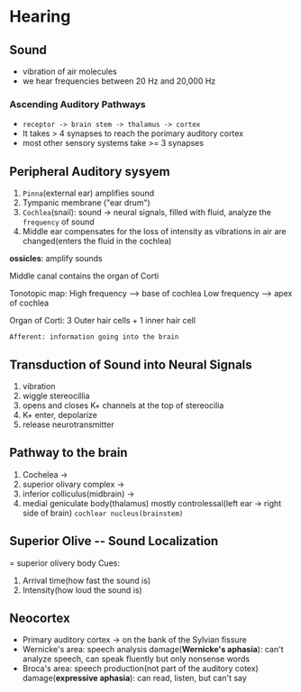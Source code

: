 # Hearing
## Sound
 - vibration of air molecules
 - we hear frequencies between 20 Hz and 20,000 Hz

### Ascending Auditory Pathways
- `receptor -> brain stem -> thalamus -> cortex`
- It takes > 4 synapses to reach the porimary auditory cortex
- most other sensory systems take >= 3 synapses 

## Peripheral Auditory sysyem
1. `Pinna`(external ear) amplifies sound
2. Tympanic membrane ("ear drum")
3. `Cochlea`(snail): sound -> neural signals, filled with fluid, analyze the `frequency` of sound
4. Middle ear compensates for the loss of intensity as vibrations in air are changed(enters the fluid in the cochlea)

__ossicles__: amplify sounds

Middle canal contains the organ of Corti

Tonotopic map:
High frequency --> base of cochlea
Low frequency --> apex of cochlea

Organ of Corti: 3 Outer hair cells + 1 inner hair cell

`Afferent: information going into the brain`

## Transduction of Sound into Neural Signals
1. vibration
2. wiggle stereocillia
3. opens and closes K+ channels at the top of stereocilia
4. K+ enter, depolarize 
5. release neurotransmitter

## Pathway to the brain
1. Cochelea -> 
2. superior olivary complex -> 
3. inferior colliculus(midbrain) -> 
4. medial geniculate body(thalamus)
mostly controlessal(left ear -> right side of brain)
`cochlear nucleus(brainstem)`

## Superior Olive -- Sound Localization
= superior olivery body
Cues:
1. Arrival time(how fast the sound is)
2. Intensity(how loud the sound is)

## Neocortex
- Primary auditory cortex -> on the bank of the Sylvian fissure
- Wernicke's area: speech analysis
    damage(__Wernicke's aphasia__): can't analyze speech, can speak fluently but only nonsense words
- Broca's area: speech production(not part of the auditory cotex)
    damage(__expressive aphasia__): can read, listen, but can't say



